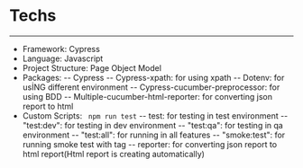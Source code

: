 # Techs
-------------------
- Framework: Cypress
- Language: Javascript
- Project Structure: Page Object Model
- Packages:
-- Cypress
-- Cypress-xpath: for using xpath 
-- Dotenv: for usİNG different environment 
-- Cypress-cucumber-preprocessor: for using BDD
-- Multiple-cucumber-html-reporter: for converting json report to html
- Custom Scripts: ` npm run test`
-- test: for testing in test environment
-- "test:dev": for testing in dev environment
-- "test:qa": for testing in qa environment
-- "test:all": for running in all features
-- "smoke:test": for running smoke test with tag
-- reporter: for converting json report to html report(Html report is creating automatically)

